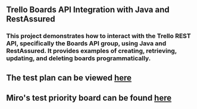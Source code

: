 ## Trello Boards API Integration with Java and RestAssured
### This project demonstrates how to interact with the Trello REST API, specifically the Boards API group, using Java and RestAssured. It provides examples of creating, retrieving, updating, and deleting boards programmatically.

## The test plan can be viewed [here](https://docs.google.com/document/d/1hbi66GpGcNl0v8r-pG9iE-qd9yd0txGcnzLRy_-xjT4/edit?usp=sharing) 

## Miro's test priority board can be found [here](https://miro.com/welcomeonboard/bmNGL3R5R0NvbkpSSkswTTBwQ25tVWdoWUtvRlAxUEZzbFF1U2x0Q1YzTDB6eVFKL0g1QXhtT05qQ3lPQkcyN1dwc3dpS01EaXcyejJpQ092R3lDTkEyM1dGVTF4ZzJqVldibklPSUpQbk9mVmNpMDI1VjlFNEZ3Q2FXZ1dxMVFzVXVvMm53MW9OWFg5bkJoVXZxdFhRPT0hdjE=?share_link_id=486364657389)